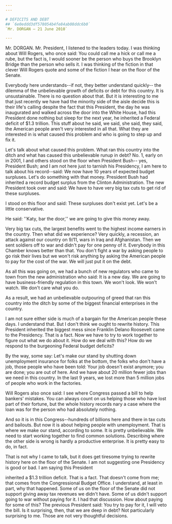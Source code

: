 ```yaml
---
---

# DEFICITS AND DEBT
## `6e0eddd3df578054b4fe84ab08ddc6b0`
`Mr. DORGAN — 21 June 2010`

---
```



Mr. DORGAN. Mr. President, I listened to the leaders today. I was 
thinking about Will Rogers, who once said: You could call me a hick or 
call me a rube, but the fact is, I would sooner be the person who buys 
the Brooklyn Bridge than the person who sells it. I was thinking of the 
fiction in that clever Will Rogers quote and some of the fiction I hear 
on the floor of the Senate.

Everybody here understands--if not, they better understand quickly--
the dilemma of the unbelievable growth of deficits or debt for this 
country. It is unsustainable. There is no question about that. But it 
is interesting to me that just recently we have had the minority side 
of the aisle decide this is their life's calling despite the fact that 
this President, the day he was inaugurated and walked across the door 
into the White House, had this President done nothing but sleep for the 
next year, he inherited a Federal deficit of $1.3 trillion. This stuff 
about he said, we said, she said, they said, the American people aren't 
very interested in all that. What they are interested in is what caused 
this problem and who is going to step up and fix it.

Let's talk about what caused this problem. What ran this country into 
the ditch and what has caused this unbelievable runup in debt? No. 1, 
early on in 2001, I and others stood on the floor when President Bush--
yes, President Bush; and I am not here just to tarnish his Presidency, 
I am here to talk about his record--said: We now have 10 years of 
expected budget surpluses. Let's do something with that money. 
President Bush had inherited a record budget surplus from the Clinton 
Administration. The new President took over and said: We have to have 
very big tax cuts to get rid of these surpluses.

I stood on this floor and said: These surpluses don't exist yet. 
Let's be a little conservative.

He said: ''Katy, bar the door,'' we are going to give this money 
away.

Very big tax cuts, the largest benefits went to the highest income 
earners in the country. Then what did we experience? Very quickly, a 
recession, an attack against our country on 9/11, wars in Iraq and 
Afghanistan. Then we sent soldiers off to war and didn't pay for one 
penny of it. Everybody in this Chamber knows better than that. You 
don't fight a war by asking people to go risk their lives but we won't 
risk anything by asking the American people to pay for the cost of the 
war. We will just put it on the debt.

As all this was going on, we had a bunch of new regulators who came 
to town from the new administration who said: It is a new day. We are 
going to have business-friendly regulation in this town. We won't look. 
We won't watch. We don't care what you do.

As a result, we had an unbelievable outpouring of greed that ran this 
country into the ditch by some of the biggest financial enterprises in 
the country.

I am not sure either side is much of a bargain for the American 
people these days. I understand that. But I don't think we ought to 
rewrite history. This President inherited the biggest mess since 
Franklin Delano Roosevelt came to the Presidency. That is a fact. Now 
we have to try to work together to figure out what we do about it. How 
do we deal with this? How do we respond to the burgeoning Federal 
budget deficits?

By the way, some say: Let's make our stand by shutting down 
unemployment insurance for folks at the bottom, the folks who don't 
have a job, those people who have been told: Your job doesn't exist 
anymore; you are done; you are out of here. And we have about 20 
million fewer jobs than we need in this country. In the last 9 years, 
we lost more than 5 million jobs of people who work in the factories.

Will Rogers also once said: I see where Congress passed a bill to 
help bankers' mistakes. You can always count on us helping those who 
have lost part of their fortune, but the whole history records nary a 
case where the loan was for the person who had absolutely nothing.

And so it is in this Congress--hundreds of billions here and there in 
tax cuts and bailouts. But now it is about helping people with 
unemployment. That is where we make our stand, according to some. It is 
pretty unbelievable. We need to start working together to find common 
solutions. Describing where the other side is wrong is hardly a 
productive enterprise. It is pretty easy to do, in fact.

That is not why I came to talk, but it does get tiresome trying to 
rewrite history here on the floor of the Senate. I am not suggesting 
one Presidency is good or bad. I am saying this President


inherited a $1.3 trillion deficit. That is a fact. That doesn't come 
from me; that comes from the Congressional Budget Office. I understand, 
at least in part, why that happened. Some of us on the floor of the 
Senate did not support giving away tax revenues we didn't have. Some of 
us didn't support going to war without paying for it. I had that 
discussion. How about paying for some of this? The previous President 
said: You try to pay for it, I will veto the bill. Is it surprising, 
then, that we are deep in debt? Not particularly surprising to me. 
Those are not very thoughtful decisions.

